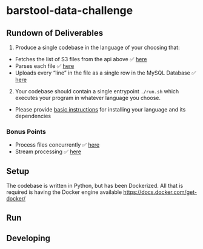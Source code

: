# barstool-data-challenge
## Rundown of Deliverables

1. Produce a single codebase in the language of your choosing that:
- Fetches the list of S3 files from the api above :white_check_mark: [here](run.py#L122-L124)
- Parses each file :white_check_mark: [here](run.py#L64-L70)
- Uploads every “line” in the file as a single row in the MySQL Database :white_check_mark: [here](run.py#L85)
2. Your codebase should contain a single entrypoint `./run.sh` which executes your program in whatever language you choose.
- Please provide [basic instructions](#setup) for installing your language and its dependencies 

### Bonus Points
- Process files concurrently :white_check_mark: [here](run.py#L132-L133)
- Stream processing :white_check_mark: [here](run.py#L52-L91)

## Setup
The codebase is written in Python, but has been Dockerized.  All that is required is having the Docker engine available https://docs.docker.com/get-docker/

## Run

## Developing